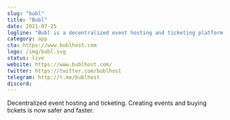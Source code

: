 ```yaml
---
slug: "bubl"
title: "Bubl"
date: 2021-07-25
logline: "Bubl is a decentralized event hosting and ticketing platform built on the Solana blockchain"
category: app
cta: https://www.bublhost.com
logo: /img/bubl.svg
status: live
website: https://www.bublhost.com/
twitter: https://twitter.com/bublhost
telegram: http://t.me/bublhost
discord: 
---
```


Decentralized event hosting and ticketing. Creating events and buying tickets is now safer and faster.
